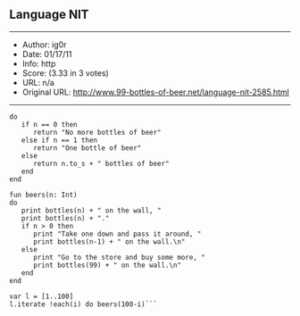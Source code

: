 
## Language NIT ##
---
- Author: ig0r
- Date: 01/17/11
- Info: http
- Score:  (3.33 in 3 votes)
- URL: n/a
- Original URL: http://www.99-bottles-of-beer.net/language-nit-2585.html
---

```fun bottles(n: Int) : String
do
   if n == 0 then 
      return "No more bottles of beer" 
   else if n == 1 then
      return "One bottle of beer" 
   else 
      return n.to_s + " bottles of beer"
   end
end

fun beers(n: Int)
do
   print bottles(n) + " on the wall, "
   print bottles(n) + "."
   if n > 0 then
      print "Take one down and pass it around, "
      print bottles(n-1) + " on the wall.\n"
   else
      print "Go to the store and buy some more, "
      print bottles(99) + " on the wall.\n"
   end
end

var l = [1..100]
l.iterate !each(i) do beers(100-i)```